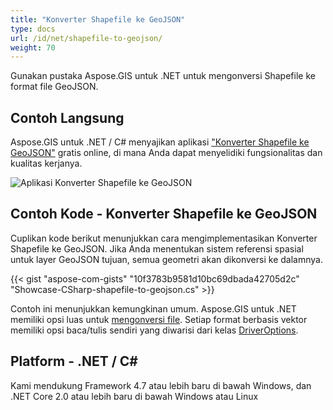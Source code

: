 ```yaml
---
title: "Konverter Shapefile ke GeoJSON"
type: docs
url: /id/net/shapefile-to-geojson/
weight: 70
---
```


Gunakan pustaka Aspose.GIS untuk .NET untuk mengonversi Shapefile ke format file GeoJSON.

## **Contoh Langsung**

Aspose.GIS untuk .NET / C# menyajikan aplikasi ["Konverter Shapefile ke GeoJSON"](https://products.aspose.app/gis/conversion/shapefile-to-geojson) gratis online, di mana Anda dapat menyelidiki fungsionalitas dan kualitas kerjanya.

![Aplikasi Konverter Shapefile ke GeoJSON](conversion.png)

## **Contoh Kode - Konverter Shapefile ke GeoJSON**

Cuplikan kode berikut menunjukkan cara mengimplementasikan Konverter Shapefile ke GeoJSON. Jika Anda menentukan sistem referensi spasial untuk layer GeoJSON tujuan, semua geometri akan dikonversi ke dalamnya. 

{{< gist "aspose-com-gists" "10f3783b9581d10bc69dbada42705d2c" "Showcase-CSharp-shapefile-to-geojson.cs" >}}

Contoh ini menunjukkan kemungkinan umum. Aspose.GIS untuk .NET memiliki opsi luas untuk [mengonversi file](https://docs.aspose.com/gis/net/vector-layers/). Setiap format berbasis vektor memiliki opsi baca/tulis sendiri yang diwarisi dari kelas [DriverOptions](https://reference.aspose.com/gis/net/aspose.gis/driveroptions).

## **Platform - .NET / C#**

Kami mendukung Framework 4.7 atau lebih baru di bawah Windows, dan .NET Core 2.0 atau lebih baru di bawah Windows atau Linux
